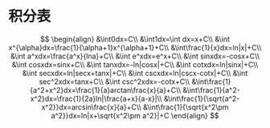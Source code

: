 # 积分表

$$
\begin{align}
&\int0dx=C\\
&\int1dx=\int dx=x+C\\
&\int x^{\alpha}dx=\frac{1}{\alpha+1}x^{\alpha+1}+C\\
&\int\frac{1}{x}dx=ln|x|+C\\
&\int a^xdx=\frac{a^x}{lna}+C\\
&\int e^xdx=e^x+C\\
&\int sinxdx=-cosx+C\\
&\int cosxdx=sinx+C\\
&\int tanxdx=-ln|cosx|+C\\
&\int cotxdx=ln|sinx|+C\\
&\int secxdx=ln|secx+tanx|+C\\
&\int cscxdx=ln|cscx-cotx|+C\\
&\int sec^2xdx=tanx+C\\
&\int csc^2xdx=-cotx+C\\
&\int\frac{1}{a^2+x^2}dx=\frac{1}{a}arctan\frac{x}{a}+C\\
&\int\frac{1}{a^2-x^2}dx=\frac{1}{2a}ln|\frac{a+x}{a-x}|\\
&\int\frac{1}{\sqrt{a^2-x^2}}dx=arcsin\frac{x}{a}+C\\
&\int\frac{1}{\sqrt{x^2\pm a^2}}dx=ln|x+\sqrt{x^2\pm a^2}|+C
\end{align}
$$

